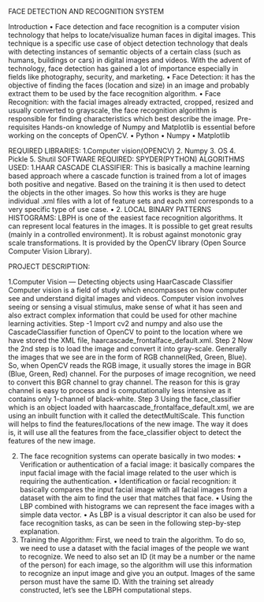 FACE DETECTION  AND RECOGNITION SYSTEM

Introduction
•	Face detection and face recognition is a computer vision technology that helps to locate/visualize human faces in digital images. This technique is a specific use case of object detection technology that deals with detecting instances of semantic objects of a certain class (such as humans, buildings or cars) in digital images and videos. With the advent of technology, face detection has gained a lot of importance especially in fields like photography, security, and marketing.
•	Face Detection: it has the objective of finding the faces (location and size) in an image and probably extract them to be used by the face recognition algorithm.
•	Face Recognition: with the facial images already extracted, cropped, resized and usually converted to grayscale, the face recognition algorithm is responsible for finding characteristics which best describe the image.
Pre-requisites
Hands-on knowledge of Numpy and Matplotlib is essential before working on the concepts of OpenCV. 
•	Python
•	Numpy
•	Matplotlib

REQUIRED LIBRARIES:
1.Computer vision(OPENCV)
2. Numpy
3. OS
4. Pickle
5. Shutil
SOFTWARE REQUIRED:  SPYDER(PYTHON)
ALGORITHMS USED: 
1.HAAR CASCADE CLASSIFIER: This is basically a machine learning based approach where a cascade function is trained from a lot of images both positive and negative. Based on the training it is then used to detect the objects in the other images.
So how this works is they are huge individual .xml files with a lot of feature sets and each xml corresponds to a very specific type of use case.
•	2. LOCAL BINARY PATTERNS HISTOGRAMS: LBPH is one of the easiest face recognition algorithms. It can represent local features in the images. It is possible to get great results (mainly in a controlled environment). It is robust against monotonic gray scale transformations. It is provided by the OpenCV library (Open Source Computer Vision Library).


PROJECT DESCRIPTION:

1.Computer Vision — Detecting objects using HaarCascade Classifier
Computer vision is a field of study which encompasses on how computer see and understand digital images and videos.
Computer vision involves seeing or sensing a visual stimulus, make sense of what it has seen and also extract complex information that could be used for other machine learning activities.
Step -1
Import cv2 and numpy and also use the CascadeClassifier function of OpenCV to point to the location where we have stored the XML file, haarcascade_frontalface_default.xml.
Step 2
Now the 2nd step is to load the image and convert it into gray-scale. Generally the images that we see are in the form of RGB channel(Red, Green, Blue). So, when OpenCV reads the RGB image, it usually stores the image in BGR (Blue, Green, Red) channel. For the purposes of image recognition, we need to convert this BGR channel to gray channel. The reason for this is gray channel is easy to process and is computationally less intensive as it contains only 1-channel of black-white.
Step 3
Using the face_classifier which is an object loaded with haarcascade_frontalface_default.xml, we are using an inbuilt function with it called the detectMultiScale.
This function will helps to find the features/locations of the new image. The way it does is, it will use all the features from the face_classifier object to detect the features of the new image.

2. The face recognition systems can operate basically in two modes:
•	Verification or authentication of a facial image: it basically compares the input facial image with the facial image related to the user which is requiring the authentication. 
•	Identification or facial recognition: it basically compares the input facial image with all facial images from a dataset with the aim to find the user that matches that face. 
•	Using the LBP combined with histograms we can represent the face images with a simple data vector.
•	As LBP is a visual descriptor it can also be used for face recognition tasks, as can be seen in the following step-by-step explanation.
3. Training the Algorithm: First, we need to train the algorithm. To do so, we need to use a dataset with the facial images of the people we want to recognize. We need to also set an ID (it may be a number or the name of the person) for each image, so the algorithm will use this information to recognize an input image and give you an output. Images of the same person must have the same ID. With the training set already constructed, let’s see the LBPH computational steps.


